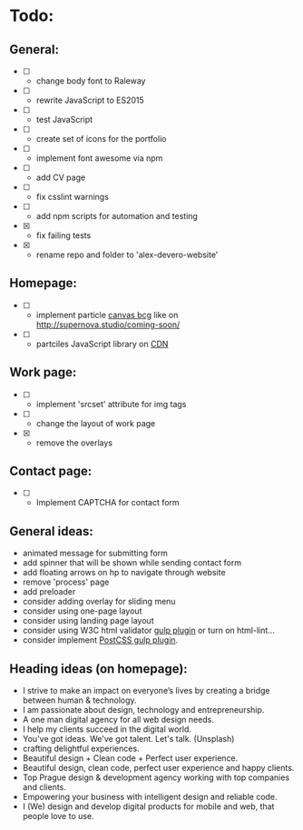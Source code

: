 # Todo:
## General:
- [ ] - change body font to Raleway
- [ ] - rewrite JavaScript to ES2015
- [ ] - test JavaScript
- [ ] - create set of icons for the portfolio
- [ ] - implement font awesome via npm
- [ ] - add CV page
- [ ] - fix csslint warnings
- [ ] - add npm scripts for automation and testing
- [x] - fix failing tests
- [x] - rename repo and folder to 'alex-devero-website'

## Homepage:
- [ ] - implement particle [canvas bcg](https://github.com/jnicol/particleground) like on http://supernova.studio/coming-soon/
- [ ] - partciles JavaScript library on [CDN](https://cdnjs.com/libraries/particles.js)

## Work page:
- [ ] - implement 'srcset' attribute for img tags
- [ ] - change the layout of work page
- [x] - remove the overlays

## Contact page:
- [ ] - Implement CAPTCHA for contact form

## General ideas:
- animated message for submitting form
- add spinner that will be shown while sending contact form
- add floating arrows on hp to navigate through website
- remove 'process' page
- add preloader
- consider adding overlay for sliding menu
- consider using one-page layout
- consider using landing page layout
- consider using W3C html validator [gulp plugin](https://www.npmjs.com/package/gulp-html-validator) or turn on html-lint...
- consider implement [PostCSS gulp plugin](https://github.com/postcss/gulp-postcss).

## Heading ideas (on homepage):
- I strive to make an impact on everyone’s lives by creating a bridge between human & technology.
- I am passionate about design, technology and entrepreneurship.
- A one man digital agency for all web design needs.
- I help my clients succeed in the digital world.
- You've got ideas. We've got talent. Let's talk. (Unsplash)
- crafting delightful experiences.
- Beautiful design + Clean code + Perfect user experience.
- Beautiful design, clean code, perfect user experience and happy clients.
- Top Prague design &amp; development agency working with top companies and clients.
- Empowering your business with intelligent design and reliable code.
- I (We) design and develop digital products for mobile and web, that people love to use.
